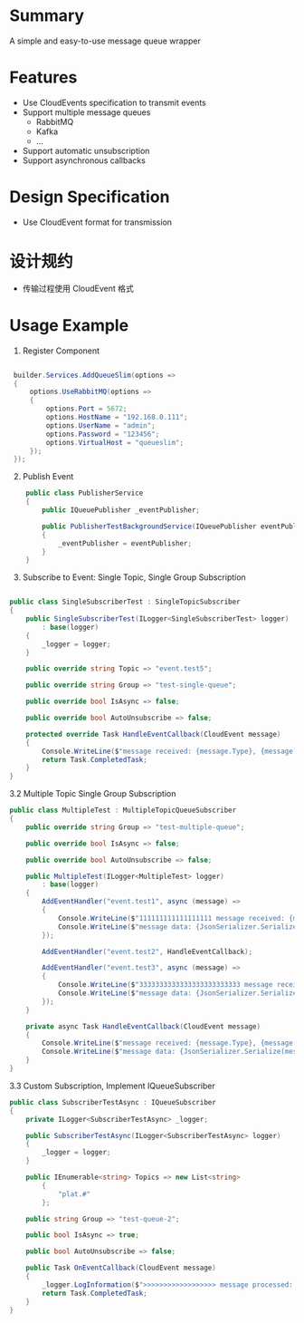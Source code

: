 # Summary

A simple and easy-to-use message queue wrapper

# Features
- Use CloudEvents specification to transmit events
- Support multiple message queues
    - RabbitMQ
    - Kafka
    - ...
- Support automatic unsubscription
- Support asynchronous callbacks

# Design Specification
- Use CloudEvent format for transmission


# 设计规约
- 传输过程使用 CloudEvent 格式

# Usage Example
1. Register Component

```c#

 builder.Services.AddQueueSlim(options =>
 {
     options.UseRabbitMQ(options =>
     {
         options.Port = 5672;
         options.HostName = "192.168.0.111";
         options.UserName = "admin";
         options.Password = "123456";
         options.VirtualHost = "queueslim";
     });
 });

 ```


2. Publish Event
```c#
    public class PublisherService
    {
        public IQueuePublisher _eventPublisher;

        public PublisherTestBackgroundService(IQueuePublisher eventPublisher)
        {
            _eventPublisher = eventPublisher;
        }
    }
```

3. Subscribe to Event: Single Topic, Single Group Subscription

```c#

public class SingleSubscriberTest : SingleTopicSubscriber
{
    public SingleSubscriberTest(ILogger<SingleSubscriberTest> logger)
        : base(logger)
    {
        _logger = logger;
    }

    public override string Topic => "event.test5";

    public override string Group => "test-single-queue";

    public override bool IsAsync => false;

    public override bool AutoUnsubscribe => false;

    protected override Task HandleEventCallback(CloudEvent message)
    {
        Console.WriteLine($"message received: {message.Type}, {message.Id}, {message.Time}");
        return Task.CompletedTask;
    }
}
```

3.2 Multiple Topic Single Group Subscription
```c#
public class MultipleTest : MultipleTopicQueueSubscriber
{
    public override string Group => "test-multiple-queue";

    public override bool IsAsync => false;

    public override bool AutoUnsubscribe => false;

    public MultipleTest(ILogger<MultipleTest> logger)
        : base(logger)
    {
        AddEventHandler("event.test1", async (message) =>
        {
            Console.WriteLine($"111111111111111111 message received: {message.Type}, {message.Id}, {message.Time}");
            Console.WriteLine($"message data: {JsonSerializer.Serialize(message.Data)}");
        });

        AddEventHandler("event.test2", HandleEventCallback);

        AddEventHandler("event.test3", async (message) =>
        {
            Console.WriteLine($"3333333333333333333333333 message received: {message.Type}, {message.Id}, {message.Time}");
            Console.WriteLine($"message data: {JsonSerializer.Serialize(message.Data)}");
        });
    }

    private async Task HandleEventCallback(CloudEvent message)
    {
        Console.WriteLine($"message received: {message.Type}, {message.Id}, {message.Time}");
        Console.WriteLine($"message data: {JsonSerializer.Serialize(message.Data)}");
    }
}

```

3.3  Custom Subscription, Implement IQueueSubscriber
```c#
public class SubscriberTestAsync : IQueueSubscriber
{
    private ILogger<SubscriberTestAsync> _logger;

    public SubscriberTestAsync(ILogger<SubscriberTestAsync> logger)
    {
        _logger = logger;
    }

    public IEnumerable<string> Topics => new List<string>
        {
            "plat.#"
        };

    public string Group => "test-queue-2";

    public bool IsAsync => true;

    public bool AutoUnsubscribe => false;

    public Task OnEventCallback(CloudEvent message)
    {
        _logger.LogInformation($">>>>>>>>>>>>>>>>>> message processed: {message.Type}, {message.Id}");
        return Task.CompletedTask;
    }
}
```


